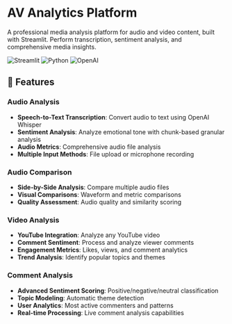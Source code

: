 # AV Analytics Platform

A professional media analysis platform for audio and video content, built with Streamlit. Perform transcription, sentiment analysis, and comprehensive media insights.

![Streamlit](https://img.shields.io/badge/Streamlit-FF4B4B?style=for-the-flat&logo=Streamlit&logoColor=white)
![Python](https://img.shields.io/badge/Python-3776AB?style=for-the-flat&logo=python&logoColor=white)
![OpenAI](https://img.shields.io/badge/OpenAI-412991?style=for-the-flat&logo=openai&logoColor=white)

## 🚀 Features

### Audio Analysis
- **Speech-to-Text Transcription**: Convert audio to text using OpenAI Whisper
- **Sentiment Analysis**: Analyze emotional tone with chunk-based granular analysis
- **Audio Metrics**: Comprehensive audio file analysis
- **Multiple Input Methods**: File upload or microphone recording

### Audio Comparison
- **Side-by-Side Analysis**: Compare multiple audio files
- **Visual Comparisons**: Waveform and metric comparisons
- **Quality Assessment**: Audio quality and similarity scoring

### Video Analysis
- **YouTube Integration**: Analyze any YouTube video
- **Comment Sentiment**: Process and analyze viewer comments
- **Engagement Metrics**: Likes, views, and comment analytics
- **Trend Analysis**: Identify popular topics and themes

### Comment Analysis
- **Advanced Sentiment Scoring**: Positive/negative/neutral classification
- **Topic Modeling**: Automatic theme detection
- **User Analytics**: Most active commenters and patterns
- **Real-time Processing**: Live comment analysis capabilities


